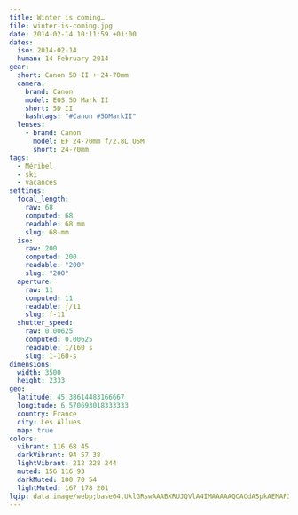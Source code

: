 ```yaml
---
title: Winter is coming…
file: winter-is-coming.jpg
date: 2014-02-14 10:11:59 +01:00
dates:
  iso: 2014-02-14
  human: 14 February 2014
gear:
  short: Canon 5D II + 24-70mm
  camera:
    brand: Canon
    model: EOS 5D Mark II
    short: 5D II
    hashtags: "#Canon #5DMarkII"
  lenses:
    - brand: Canon
      model: EF 24-70mm f/2.8L USM
      short: 24-70mm
tags:
  - Méribel
  - ski
  - vacances
settings:
  focal_length:
    raw: 68
    computed: 68
    readable: 68 mm
    slug: 68-mm
  iso:
    raw: 200
    computed: 200
    readable: "200"
    slug: "200"
  aperture:
    raw: 11
    computed: 11
    readable: ƒ/11
    slug: f-11
  shutter_speed:
    raw: 0.00625
    computed: 0.00625
    readable: 1/160 s
    slug: 1-160-s
dimensions:
  width: 3500
  height: 2333
geo:
  latitude: 45.38614483166667
  longitude: 6.570693018333333
  country: France
  city: Les Allues
  map: true
colors:
  vibrant: 116 68 45
  darkVibrant: 94 57 38
  lightVibrant: 212 228 244
  muted: 156 116 93
  darkMuted: 100 70 54
  lightMuted: 167 178 201
lqip: data:image/webp;base64,UklGRswAAABXRUJQVlA4IMAAAAAQCACdASpkAEMAP3G01mA0rqwlpnbZcpAuCWcA02AqD8It4Auy+DwNRJiBPsbCKkwWEorRSzpEMNVxEeAAGE7eIx2W3qEZZ4iAAP7rB09CrzTXueHgmFGb4QELr2u2PEilTWU6DTw90jKkjhI74qhEvCe2TOY1tUJYbSNAN9iBvepScuPL0uKD1HCkAc+fGCsaku6TWMgcEmJEFW6sWsCAPLleM10i9+KxgpMteVs26r+YJeeRKoIgMl4Fr8AAAAA=
---
```



